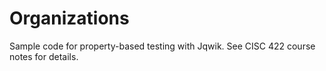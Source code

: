 # Organizations
Sample code for property-based testing with Jqwik. See CISC 422 course notes for details.
